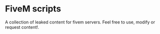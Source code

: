 # FiveM scripts
A collection of leaked content for fivem servers. Feel free to use, modify or request content!.
